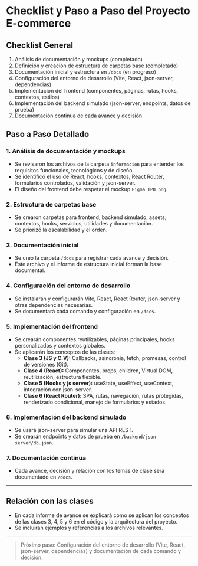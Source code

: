 # Checklist y Paso a Paso del Proyecto E-commerce

## Checklist General

1. Análisis de documentación y mockups (completado)
2. Definición y creación de estructura de carpetas base (completado)
3. Documentación inicial y estructura en `/docs` (en progreso)
4. Configuración del entorno de desarrollo (Vite, React, json-server, dependencias)
5. Implementación del frontend (componentes, páginas, rutas, hooks, contextos, estilos)
6. Implementación del backend simulado (json-server, endpoints, datos de prueba)
7. Documentación continua de cada avance y decisión

## Paso a Paso Detallado

### 1. Análisis de documentación y mockups
- Se revisaron los archivos de la carpeta `informacion` para entender los requisitos funcionales, tecnológicos y de diseño.
- Se identificó el uso de React, hooks, contextos, React Router, formularios controlados, validación y json-server.
- El diseño del frontend debe respetar el mockup `Figma TPO.png`.

### 2. Estructura de carpetas base
- Se crearon carpetas para frontend, backend simulado, assets, contextos, hooks, servicios, utilidades y documentación.
- Se priorizó la escalabilidad y el orden.

### 3. Documentación inicial
- Se creó la carpeta `/docs` para registrar cada avance y decisión.
- Este archivo y el informe de estructura inicial forman la base documental.

### 4. Configuración del entorno de desarrollo
- Se instalarán y configurarán Vite, React, React Router, json-server y otras dependencias necesarias.
- Se documentará cada comando y configuración en `/docs`.

### 5. Implementación del frontend
- Se crearán componentes reutilizables, páginas principales, hooks personalizados y contextos globales.
- Se aplicarán los conceptos de las clases:
  - **Clase 3 (JS y C.V):** Callbacks, asincronía, fetch, promesas, control de versiones (Git).
  - **Clase 4 (React):** Componentes, props, children, Virtual DOM, reutilización, estructura flexible.
  - **Clase 5 (Hooks y js server):** useState, useEffect, useContext, integración con json-server.
  - **Clase 6 (React Router):** SPA, rutas, navegación, rutas protegidas, renderizado condicional, manejo de formularios y estados.

### 6. Implementación del backend simulado
- Se usará json-server para simular una API REST.
- Se crearán endpoints y datos de prueba en `/backend/json-server/db.json`.

### 7. Documentación continua
- Cada avance, decisión y relación con los temas de clase será documentado en `/docs`.

---

## Relación con las clases
- En cada informe de avance se explicará cómo se aplican los conceptos de las clases 3, 4, 5 y 6 en el código y la arquitectura del proyecto.
- Se incluirán ejemplos y referencias a los archivos relevantes.

---

> Próximo paso: Configuración del entorno de desarrollo (Vite, React, json-server, dependencias) y documentación de cada comando y decisión.
